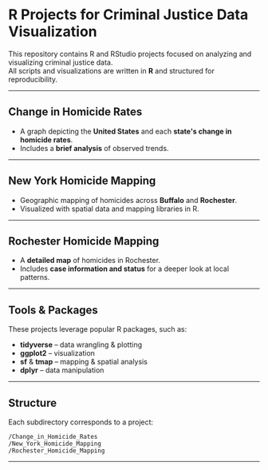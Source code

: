 # R Projects for Criminal Justice Data Visualization

This repository contains R and RStudio projects focused on analyzing and visualizing criminal justice data.  
All scripts and visualizations are written in **R** and structured for reproducibility.

---

## Change in Homicide Rates
- A graph depicting the **United States** and each **state's change in homicide rates**.  
- Includes a **brief analysis** of observed trends.

---

## New York Homicide Mapping
- Geographic mapping of homicides across **Buffalo** and **Rochester**.  
- Visualized with spatial data and mapping libraries in R.

---

## Rochester Homicide Mapping
- A **detailed map** of homicides in Rochester.  
- Includes **case information and status** for a deeper look at local patterns.

---

## Tools & Packages
These projects leverage popular R packages, such as:
- **tidyverse** – data wrangling & plotting
- **ggplot2** – visualization
- **sf** & **tmap** – mapping & spatial analysis
- **dplyr** – data manipulation

---

## Structure
Each subdirectory corresponds to a project:
```
/Change_in_Homicide_Rates
/New_York_Homicide_Mapping
/Rochester_Homicide_Mapping
```

---
